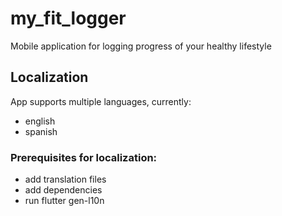 # my_fit_logger
Mobile application for logging progress of your healthy lifestyle

## Localization
App supports multiple languages, currently:
- english
- spanish

### Prerequisites for localization:
- add translation files
- add dependencies
- run flutter gen-l10n
